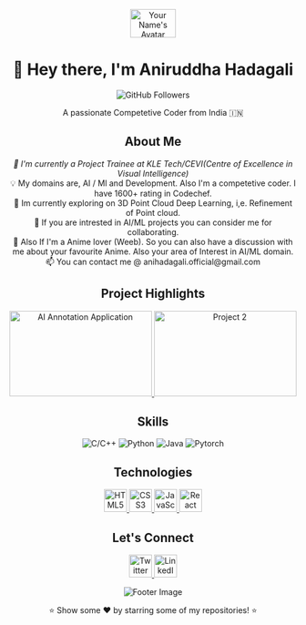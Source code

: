<!-- Header -->
<p align="center">
  <img src="res/Screenshot 2023-09-08 at 1.06.24 PM.png" alt="Your Name's Avatar" width="80" height="50" />
</p>

<h1 align="center">👋 Hey there, I'm Aniruddha Hadagali</h1>

<p align="center">
  <!-- Add badges, for example, GitHub followers -->
  <img src="https://img.shields.io/github/followers/YourGitHubUsername?label=Followers&style=social" alt="GitHub Followers" />
  
  <!-- Add more badges as desired, like Twitter followers, stars, forks, etc. -->
</p>

<!-- Introduction -->
<p align="center">A passionate Competetive Coder from India 🇮🇳 </p>

<!-- About Me -->
<h2 align="center">About Me</h2>

<p align="center">
  <em>💼 I'm currently a Project Trainee  at KLE Tech/CEVI(Centre of Excellence in Visual Intelligence)</em><br>
  💡 My domains are, AI / Ml and Development. Also I'm a competetive coder. I have 1600+ rating in Codechef.<br>
  🌱 Im currently exploring on 3D Point Cloud Deep Learning, i,e. Refinement of Point cloud. <br>
  👯 If you are intrested in AI/ML projects you can consider me for collaborating. <br>
  💬 Also If I'm a Anime lover (Weeb). So you can also have a discussion with me about your favourite Anime. Also your area of Interest in AI/ML domain.<br>
  📫 You can contact me @ anihadagali.official@gmail.com<br>
</p>

<!-- Portfolio -->
<h2 align="center">Project Highlights</h2>

<p align="center">
  <!-- Project 1 -->
  <a href="Link to Project 1">
    <img src="project1-thumbnail.png" alt="AI Annotation Application" width="250" height="150" />
  </a>
  <!-- Project 2 -->
  <a href="Link to Project 2">
    <img src="project2-thumbnail.png" alt="Project 2" width="250" height="150" />
  </a>
  <!-- Add more projects as desired -->
</p>

<!-- Skills -->
<h2 align="center">Skills</h2>

<p align="center">
  <!-- Badges for C/C++, Python, and Java -->
  <img src="https://img.shields.io/badge/C/C++-blue" alt="C/C++" />
  <img src="https://img.shields.io/badge/Python-green" alt="Python" />
  <img src="https://img.shields.io/badge/Java-orange" alt="Java" />

  <img src="https://img.shields.io/badge/Pytorch-Red" alt="Pytorch" />
</p>


<!-- Technologies -->
<h2 align="center">Technologies</h2>

<p align="center">
  <!-- Technology icons with links or tooltips -->
  <a href="#" title="HTML5">
    <img src="html5-icon.png" alt="HTML5" width="40" height="40" />
  </a>
  <a href="#" title="CSS3">
    <img src="css3-icon.png" alt="CSS3" width="40" height="40" />
  </a>
  <a href="#" title="JavaScript">
    <img src="javascript-icon.png" alt="JavaScript" width="40" height="40" />
  </a>
  <a href="#" title="React">
    <img src="react-icon.png" alt="React" width="40" height="40" />
  </a>
  <!-- Add more technology icons with links or tooltips as needed -->
</p>


<!-- Let's Connect -->
<h2 align="center">Let's Connect</h2>

<p align="center">
  <!-- Add social media links or icons -->
  <a href="https://twitter.com/ani_hadagali">
    <img src="twitter-icon.png" alt="Twitter" width="40" height="40" />
  </a>
  <a href="https://www.linkedin.com/in/aniruddha-hadagali-851885218/">
    <img src="linkedin-icon.png" alt="LinkedIn" width="40" height="40" />
  </a>
  <!-- Add more social media links as needed -->
</p>

<!-- Footer -->
<p align="center">
  <img src="your-cool-footer-image.png" alt="Footer Image" />
</p>

<p align="center">⭐️ Show some ❤️ by starring some of my repositories! ⭐️</p>
